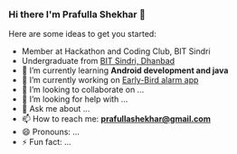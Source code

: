 ### Hi there I'm Prafulla Shekhar 👋

<!--
**prafullashekhar/prafullashekhar** is a ✨ _special_ ✨ repository because its `README.md` (this file) appears on your GitHub profile.
-->
Here are some ideas to get you started:
- Member at Hackathon and Coding Club, BIT Sindri
- Undergraduate from [BIT Sindri, Dhanbad](http://bitsindri.ac.in/)
- 🌱 I’m currently learning **Android development and java**
- 🔭 I’m currently working on [Early-Bird alarm app](https://github.com/prafullashekhar/Early-Bird)
- 👯 I’m looking to collaborate on ...
- 🤔 I’m looking for help with ...
- 💬 Ask me about ...
- 📫 How to reach me: **prafullashekhar@gmail.com**
- 😄 Pronouns: ...
- ⚡ Fun fact: ...

